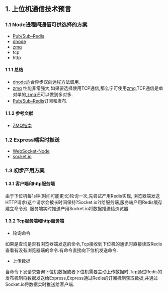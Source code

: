 ## 1. 上位机通信技术预言

### 1.1 Node进程间通信可供选择的方案

- [Pub/Sub–Redis](http://redis.io/topics/pubsub)
- [dnode](https://github.com/substack/dnode)
- [zmq](https://github.com/JustinTulloss/zeromq.node)
- tcp
- http

#### 1.1.1 总结
- [dnode](https://github.com/substack/dnode)适合异步双向远程方法调用.
- [zmq](https://github.com/JustinTulloss/zeromq.node)
性能非常强大,如果要选择使用TCP通信,那么宁可使用[zmq](https://github.com/JustinTulloss/zeromq.node),TCP通信是单对单的,[zmq](https://github.com/JustinTulloss/zeromq.node)还可以做到多对多.
- [Pub/Sub–Redis](http://redis.io/topics/pubsub)订阅和发布.


#### 1.1.2 参考文献
- [ZMQ指南](https://github.com/anjuke/zguide-cn)

### 1.2 Express端实时推送
- [WebSocket-Node](https://github.com/theturtle32/WebSocket-Node)
- [socket.io](https://github.com/socketio/socket.io)

### 1.3 初步产用方案

#### 1.3.1 客户端和http服务端

由于下位机每1s钟(时间可能更长)轮询一次,先尝试产用Redis实现, 浏览器端发送HTTP请求(这个请求会被长时间保持?Socket.io?)给服务端,服务端产用Redis缓存建立命令池. 服务端实时推送产用Socket.io将数据推送给浏览器.

#### 1.3.2 Tcp服务端和http服务端

- 轮询命令

如果是查询是否有浏览器端发送的命令,Tcp接收到下位机的通讯时直接读取Redis查看有没有浏览器端的命令.有命令直接向下位机发送命令.

- 上传数据

当命令下发请求查询下位机数据或者下位机需要主动上传数据时,Tcp通过Redis的发布机制将数据发送给Express,Express通过Redis的订阅机制获取数据,并通过Socket.io将数据实时推送给客户端.